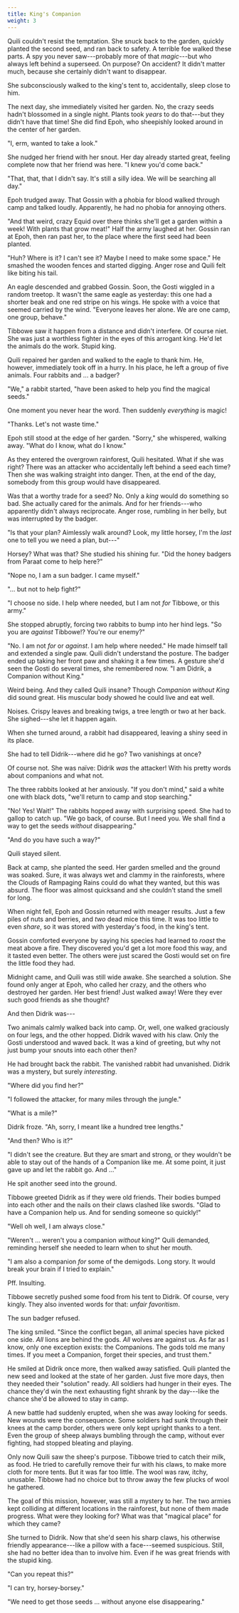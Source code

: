 ```yaml
---
title: King's Companion
weight: 3
---
```

Quili couldn't resist the temptation. She snuck back to the garden, quickly planted the second seed, and ran back to safety. A terrible foe walked these parts. A spy you never saw---probably more of that _magic_---but who always left behind a superseed. On purpose? On accident? It didn't matter much, because she certainly didn't want to disappear.

She subconsciously walked to the king's tent to, accidentally, sleep close to him.

The next day, she immediately visited her garden. No, the crazy seeds hadn't blossomed in a single night. Plants took _years_ to do that---but they didn't have that time! She did find Epoh, who sheepishly looked around in the center of her garden.

"I, erm, wanted to take a look."

She nudged her friend with her snout. Her day already started great, feeling complete now that her friend was here. "I knew you'd come back."

"That, that, that I didn't say. It's still a silly idea. We will be searching all day."

Epoh trudged away. That Gossin with a phobia for blood walked through camp and talked loudly. Apparently, he had no phobia for annoying others.

"And that weird, crazy Equid over there thinks she'll get a garden within a week! With plants that grow meat!" Half the army laughed at her. Gossin ran at Epoh, then ran past her, to the place where the first seed had been planted.

"Huh? Where is it? I can't see it? Maybe I need to make some space." He smashed the wooden fences and started digging. Anger rose and Quili felt like biting his tail.

An eagle descended and grabbed Gossin. Soon, the Gosti wiggled in a random treetop. It wasn't the same eagle as yesterday: this one had a shorter beak and one red stripe on his wings. He spoke with a voice that seemed carried by the wind. "Everyone leaves her alone. We are one camp, one group, behave."

Tibbowe saw it happen from a distance and didn't interfere. Of course niet. She was just a worthless fighter in the eyes of this arrogant king. He'd let the animals do the work. Stupid king.

Quili repaired her garden and walked to the eagle to thank him. He, however, immediately took off in a hurry. In his place, he left a group of five animals. Four rabbits and ... a badger?

"We," a rabbit started, "have been asked to help you find the magical seeds."

One moment you never hear the word. Then suddenly _everything_ is magic!

"Thanks. Let's not waste time."

Epoh still stood at the edge of her garden. "Sorry," she whispered, walking away. "What do I know, what do I know."

As they entered the overgrown rainforest, Quili hesitated. What if she was right? There was an attacker who accidentally left behind a seed each time? Then she was walking straight into danger. Then, at the end of the day, somebody from this group would have disappeared.

Was that a worthy trade for a seed? No. Only a _king_ would do something so bad. She actually cared for the animals. And for her friends---who apparently didn't always reciprocate. Anger rose, rumbling in her belly, but was interrupted by the badger.

"Is that your plan? Aimlessly walk around? Look, my little horsey, I'm the _last_ one to tell you we need a plan, but---"

Horsey? What was that? She studied his shining fur. "Did the honey badgers from Paraat come to help here?"

"Nope no, I am a sun badger. I came myself."

"... but not to help fight?"

"I choose no side. I help where needed, but I am not _for_ Tibbowe, or this army."

She stopped abruptly, forcing two rabbits to bump into her hind legs. "So you are _against_ Tibbowe!? You're our enemy?"

"No. I am not _for_ or _against_. I am help where needed." He made himself tall and extended a single paw. Quili didn't understand the posture. The badger ended up taking her front paw and shaking it a few times. A gesture she'd seen the Gosti do several times, she remembered now. "I am Didrik, a Companion without King."

Weird being. And they called Quili insane? Though _Companion without King_ did sound great. His muscular body showed he could live and eat well.

Noises. Crispy leaves and breaking twigs, a tree length or two at her back. She sighed---she let it happen again.

When she turned around, a rabbit had disappeared, leaving a shiny seed in its place.

She had to tell Didrik---where did he go? Two vanishings at once?

Of course not. She was naïve: Didrik _was_ the attacker! With his pretty words about companions and what not.

The three rabbits looked at her anxiously. "If you don't mind," said a white one with black dots, "we'll return to camp and stop searching."

"No! Yes! Wait!" The rabbits hopped away with surprising speed. She had to gallop to catch up. "We go back, of course. But I need you. We shall find a way to get the seeds _without_ disappearing."

"And do you have such a way?"

Quili stayed silent.

Back at camp, she planted the seed. Her garden smelled and the ground was soaked. Sure, it was always wet and clammy in the rainforests, where the Clouds of Rampaging Rains could do what they wanted, but this was absurd. The floor was almost quicksand and she couldn't stand the smell for long.

When night fell, Epoh and Gossin returned with meager results. Just a few piles of nuts and berries, and _two_ dead mice this time. It was too little to even _share_, so it was stored with yesterday's food, in the king's tent.

Gossin comforted everyone by saying his species had learned to _roast_ the meat above a fire. They discovered you'd get a lot more food this way, and it tasted even better. The others were just scared the Gosti would set on fire the little food they had.

Midnight came, and Quili was still wide awake. She searched a solution. She found only anger at Epoh, who called her crazy, and the others who destroyed her garden. Her best friend! Just walked away! Were they ever such good friends as she thought?

And then Didrik was---

Two animals calmly walked back into camp. Or, well, one walked graciously on four legs, and the other hopped. Didrik waved with his claw. Only the Gosti understood and waved back. It was a kind of greeting, but why not just bump your snouts into each other then?

He had brought back the rabbit. The vanished rabbit had unvanished. Didrik was a mystery, but surely _interesting_.

"Where did you find her?"

"I followed the attacker, for many miles through the jungle."

"What is a mile?"

Didrik froze. "Ah, sorry, I meant like a hundred tree lengths."

"And then? Who is it?"

"I didn't see the creature. But they are smart and strong, or they wouldn't be able to stay out of the hands of a Companion like me. At some point, it just gave up and let the rabbit go. And ..."

He spit another seed into the ground.

Tibbowe greeted Didrik as if they were old friends. Their bodies bumped into each other and the nails on their claws clashed like swords. "Glad to have a Companion help us. And for sending someone so quickly!"

"Well oh well, I am always close."

"Weren't ... weren't you a companion _without_ king?" Quili demanded, reminding herself she needed to learn when to shut her mouth.

"I am also a companion _for_ some of the demigods. Long story. It would break your brain if I tried to explain."

Pff. Insulting. 

Tibbowe secretly pushed some food from his tent to Didrik. Of course, very kingly. They also invented words for that: _unfair favoritism_.

The sun badger refused.

The king smiled. "Since the conflict began, all animal species have picked one side. _All_ lions are behind the gods. _All_ wolves are against us. As far as I know, only one exception exists: the Companions. The gods told me many times. If you meet a Companion, forget their species, and trust them."

He smiled at Didrik once more, then walked away satisfied. Quili planted the new seed and looked at the state of her garden. Just five more days, then they needed their "solution" ready. All soldiers had hunger in their eyes. The chance they'd win the next exhausting fight shrank by the day---like the chance she'd be allowed to stay in camp.

A new battle had suddenly erupted, when she was away looking for seeds. New wounds were the consequence. Some soldiers had sunk through their knees at the camp border, others were only kept upright thanks to a tent. Even the group of sheep always bumbling through the camp, without ever fighting, had stopped bleating and playing.

Only now Quili saw the sheep's purpose. Tibbowe tried to catch their milk, as food. He tried to carefully remove their fur with his claws, to make more cloth for more tents. But it was far too little. The wool was raw, itchy, unusable. Tibbowe had no choice but to throw away the few plucks of wool he gathered.

The goal of this mission, however, was still a mystery to her. The two armies kept colliding at different locations in the rainforest, but none of them made progress. What were they looking for? What was that "magical place" for which they came?

She turned to Didrik. Now that she'd seen his sharp claws, his otherwise friendly appearance---like a pillow with a face---seemed suspicious. Still, she had no better idea than to involve him. Even if he was great friends with the stupid king. 

"Can you repeat this?"

"I can try, horsey-borsey."

"We need to get those seeds ... without anyone else disappearing."